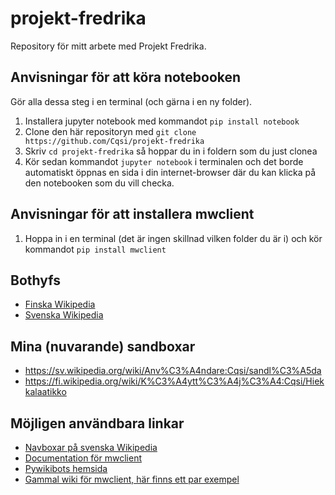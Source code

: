 # projekt-fredrika

Repository för mitt arbete med Projekt Fredrika.

## Anvisningar för att köra notebooken

Gör alla dessa steg i en terminal (och gärna i en ny folder).

1. Installera jupyter notebook med kommandot `pip install notebook`
2. Clone den här repositoryn med `git clone https://github.com/Cqsi/projekt-fredrika`
3. Skriv `cd projekt-fredrika` så hoppar du in i foldern som du just clonea
4. Kör sedan kommandot `jupyter notebook` i terminalen och det borde automatiskt öppnas en sida i din internet-browser där du kan klicka på den notebooken som du vill checka.


## Anvisningar för att installera mwclient

1. Hoppa in i en terminal (det är ingen skillnad vilken folder du är i) och kör kommandot `pip install mwclient`

## Bothyfs
* [Finska Wikipedia](https://fi.wikipedia.org/wiki/Wikipedia:Botit)
* [Svenska Wikipedia](https://sv.wikipedia.org/wiki/Wikipedia:Robotar)


## Mina (nuvarande) sandboxar

* https://sv.wikipedia.org/wiki/Anv%C3%A4ndare:Cqsi/sandl%C3%A5da
* https://fi.wikipedia.org/wiki/K%C3%A4ytt%C3%A4j%C3%A4:Cqsi/Hiekkalaatikko

## Möjligen användbara linkar

* [Navboxar på svenska Wikipedia](https://sv.wikipedia.org/wiki/Mall:Navbox)
* [Documentation för mwclient](https://mwclient.readthedocs.io/en/latest/)
* [Pywikibots hemsida](https://www.mediawiki.org/wiki/Manual:Pywikibot)
* [Gammal wiki för mwclient, här finns ett par exempel](https://github.com/mwclient/mwclient/wiki)